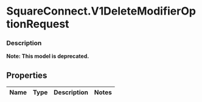 # SquareConnect.V1DeleteModifierOptionRequest

### Description
**Note: This model is deprecated.**



## Properties
Name | Type | Description | Notes
------------ | ------------- | ------------- | -------------


